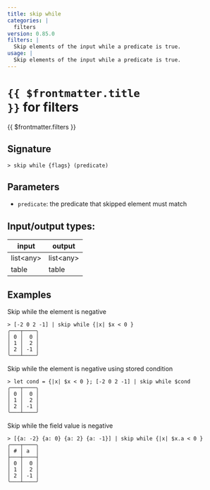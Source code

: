 ```yaml
---
title: skip while
categories: |
  filters
version: 0.85.0
filters: |
  Skip elements of the input while a predicate is true.
usage: |
  Skip elements of the input while a predicate is true.
---
```

<!-- This file is automatically generated. Please edit the command in https://github.com/nushell/nushell instead. -->

# <code>{{ $frontmatter.title }}</code> for filters

<div class='command-title'>{{ $frontmatter.filters }}</div>

## Signature

```> skip while {flags} (predicate)```

## Parameters

 -  `predicate`: the predicate that skipped element must match


## Input/output types:

| input     | output    |
| --------- | --------- |
| list\<any\> | list\<any\> |
| table     | table     |
## Examples

Skip while the element is negative
```nu
> [-2 0 2 -1] | skip while {|x| $x < 0 }
╭───┬────╮
│ 0 │  0 │
│ 1 │  2 │
│ 2 │ -1 │
╰───┴────╯

```

Skip while the element is negative using stored condition
```nu
> let cond = {|x| $x < 0 }; [-2 0 2 -1] | skip while $cond
╭───┬────╮
│ 0 │  0 │
│ 1 │  2 │
│ 2 │ -1 │
╰───┴────╯

```

Skip while the field value is negative
```nu
> [{a: -2} {a: 0} {a: 2} {a: -1}] | skip while {|x| $x.a < 0 }
╭───┬────╮
│ # │ a  │
├───┼────┤
│ 0 │  0 │
│ 1 │  2 │
│ 2 │ -1 │
╰───┴────╯

```
